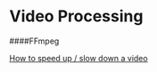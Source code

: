 Video Processing
=================

####FFmpeg

[How to speed up / slow down a video](https://trac.ffmpeg.org/wiki/How%20to%20speed%20up%20/%20slow%20down%20a%20video)



